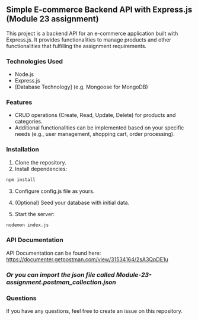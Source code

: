 ## Simple E-commerce Backend API with Express.js (Module 23 assignment)

This project is a backend API for an e-commerce application built with Express.js. It provides functionalities to manage products and other functionalities that fulfilling the assignment requirements.

### Technologies Used

* Node.js
* Express.js
* [Database Technology] (e.g. Mongoose for MongoDB)

### Features

* CRUD operations (Create, Read, Update, Delete) for products and categories.
* Additional functionalities can be implemented based on your specific needs (e.g., user management, shopping cart, order processing).

### Installation

1. Clone the repository.
2. Install dependencies:

```bash
npm install
```

3. Configure config.js file as yours.

4. (Optional) Seed your database with initial data.

5. Start the server:

```bash
nodemon index.js
```

### API Documentation
API Documentation can be found here: https://documenter.getpostman.com/view/31534164/2sA3QpDE1u

### **_Or you can import the json file called Module-23-assignment.postman_collection.json_**

### Questions

If you have any questions, feel free to create an issue on this repository.

